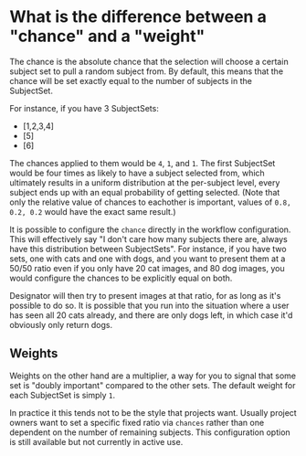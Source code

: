 # What is the difference between a "chance" and a "weight"

The chance is the absolute chance that the selection will choose a certain subject set to pull a random subject from. By default, this means that the chance will be set exactly equal to the number of subjects in the SubjectSet.

For instance, if you have 3 SubjectSets:

* [1,2,3,4]
* [5]
* [6]

The chances applied to them would be `4`, `1`, and `1`. The first SubjectSet would be four times as likely to have a subject selected from, which ultimately results in a uniform distribution at the per-subject level, every subject ends up with an equal probability of getting selected. (Note that only the relative value of chances to eachother is important, values of `0.8, 0.2, 0.2` would have the exact same result.)

It is possible to configure the `chance` directly in the workflow configuration. This will effectively say "I don't care how many subjects there are, always have this distribution between SubjectSets". For instance, if you have two sets, one with cats and one with dogs, and you want to present them at a 50/50 ratio even if you only have 20 cat images, and 80 dog images, you would configure the chances to be explicitly equal on both.

Designator will then try to present images at that ratio, for as long as it's possible to do so. It is possible that you run into the situation where a user has seen all 20 cats already, and there are only dogs left, in which case it'd obviously only return dogs.

## Weights

Weights on the other hand are a multiplier, a way for you to signal that some set is "doubly important" compared to the other sets. The default weight for each SubjectSet is simply `1`.

In practice it this tends not to be the style that projects want. Usually
project owners want to set a specific fixed ratio via `chances` rather than one
dependent on the number of remaining subjects. This configuration option is
still available but not currently in active use.
